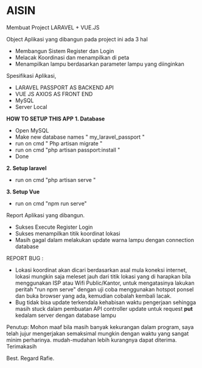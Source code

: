 # AISIN
Membuat Project LARAVEL + VUE.JS

Object Aplikasi yang dibangun pada project ini ada 3 hal
- Membangun Sistem Register dan Login
- Melacak Koordinasi dan menampilkan di peta
- Menampilkan lampu berdasarkan parameter lampu yang diinginkan

Spesifikasi Aplikasi,
- LARAVEL PASSPORT AS BACKEND API
- VUE JS AXIOS AS FRONT END
- MySQL
- Server Local

**HOW TO SETUP THIS APP**
**1. Database**
- Open MySQL
- Make new database names " my_laravel_passport "
- run on cmd " Php artisan migrate " 
- run on cmd "php artisan passport:install "
- Done

**2. Setup laravel**
- run on cmd "php artisan serve "

**3. Setup Vue**
- run on cmd "npm run serve" 

Report Aplikasi yang dibangun.
- Sukses Execute Register Login
- Sukses menampilkan titik koordinat lokasi
- Masih gagal dalam melakukan update warna lampu dengan connection database

REPORT BUG :
- Lokasi koordinat akan dicari berdasarkan asal mula koneksi internet, lokasi mungkin saja meleset jauh dari titik lokasi yang di harapkan bila menggunakan ISP atau Wifi Public/Kantor, untuk mengatasinya lakukan peritah "run npm serve" dengan uji coba menggunakan hotspot ponsel dan buka browser yang ada, kemudian cobalah kembali lacak.
- Bug tidak bisa update terkendala kehabisan waktu pengerjaan sehingga masih stuck dalam pembuatan API controller update untuk  request **put** kedalam server dengan database lampu

Penutup:
Mohon maaf bila masih banyak kekurangan dalam program, saya telah jujur mengerjakan semaksimal mungkin dengan waktu yang sangat minim perharinya.
mudah-mudahan lebih kurangnya dapat diterima. Terimakasih

Best. Regard
Rafie.
